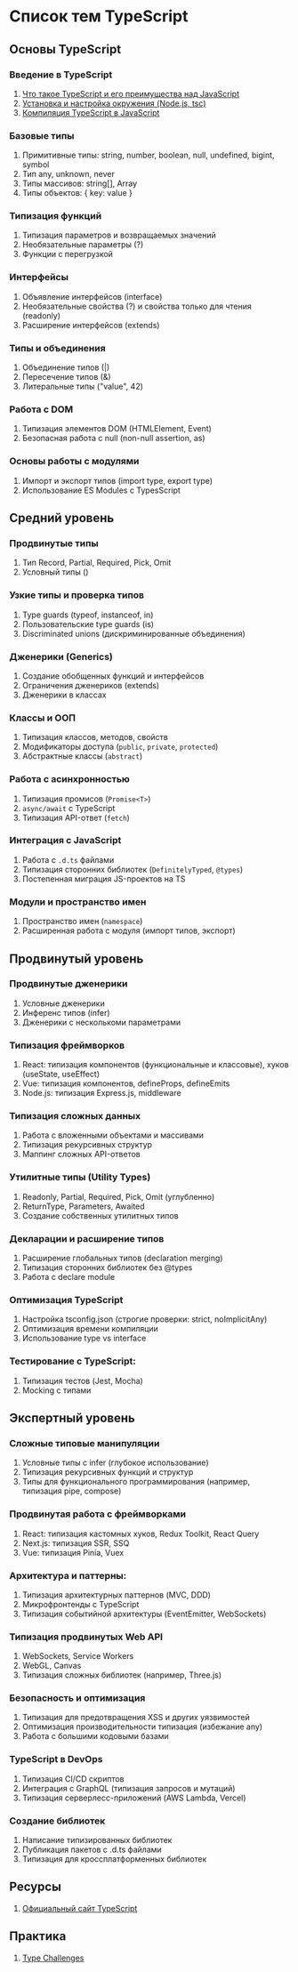 # Список тем TypeScript

## Основы TypeScript

### Введение в TypeScript

1. [Что такое TypeScript и его преимущества над JavaScript](01.%20Основы%20TypeScript/01.%20Введение%20в%20TypeScript/01.%20Что%20такое%20TypeScript%3F.md)
2. [Установка и настройка окружения (Node.js, tsc)](01.%20Основы%20TypeScript/01.%20Введение%20в%20TypeScript/02.%20Установка%20и%20настройка%20окружения.md)
3. [Компиляция TypeScript в JavaScript](01.%20Основы%20TypeScript/01.%20Введение%20в%20TypeScript/03.%20Компиляция%20TypeScript%20в%20JavaScript.md)

### Базовые типы

1. Примитивные типы: string, number, boolean, null, undefined, bigint, symbol
2. Тип any, unknown, never
3. Типы массивов: string[], Array<string>
4. Типы объектов: { key: value }

### Типизация функций

1. Типизация параметров и возвращаемых значений
2. Необязательные параметры (?)
3. Функции с перегрузкой

### Интерфейсы

1. Объявление интерфейсов (interface)
2. Необязательные свойства (?) и свойства только для чтения (readonly)
3. Расширение интерфейсов (extends)

### Типы и объединения

1. Объединение типов (|)
2. Пересечение типов (&)
3. Литеральные типы ("value", 42)

### Работа с DOM

1. Типизация элементов DOM (HTMLElement, Event)
2. Безопасная работа с null (non-null assertion, as)

### Основы работы с модулями

1. Импорт и экспорт типов (import type, export type)
2. Использование ES Modules с TypesScript

## Средний уровень

### Продвинутые типы

1. Тип Record, Partial, Required, Pick, Omit
2. Условный типы ()

### Узкие типы и проверка типов

1. Type guards (typeof, instanceof, in)
2. Пользовательские type guards (is)
3. Discriminated unions (дискриминированные объединения)

### Дженерики (Generics)

1. Создание обобщенных функций и интерфейсов
2. Ограничения дженериков (extends)
3. Дженерики в классах

### Классы и ООП

1. Типизация классов, методов, свойств
2. Модификаторы доступа (`public`, `private`, `protected`)
3. Абстрактные классы (`abstract`)

### Работа с асинхронностью

1. Типизация промисов (`Promise<T>`)
2. `async/await` с TypeScript
3. Типизация API-ответ (`fetch`)

### Интеграция с JavaScript

1. Работа с `.d.ts` файлами
2. Типизация сторонних библиотек (`DefinitelyTyped`, `@types`)
3. Постепенная миграция JS-проектов на TS

### Модули и пространство имен

1. Пространство имен (`namespace`)
2. Расширенная работа с модуля (импорт типов, экспорт)

## Продвинутый уровень

### Продвинутые дженерики

1. Условные дженерики
2. Инференс типов (infer)
3. Дженерики с несколькоми параметрами

### Типизация фреймворков

1. React: типизация компонентов (функциональные и классовые), хуков (useState, useEffect)
2. Vue: типизация компонентов, defineProps, defineEmits
3. Node.js: типизация Express.js, middleware

### Типизация сложных данных

1. Работа с вложенными объектами и массивами
2. Типизация рекурсивных структур
3. Маппинг сложных API-ответов

### Утилитные типы (Utility Types)

1. Readonly, Partial, Required, Pick, Omit (углубленно)
2. ReturnType, Parameters, Awaited
3. Создание собственных утилитных типов

### Декларации и расширение типов

1. Расширение глобальных типов (declaration merging)
2. Типизация сторонних библиотек без @types
3. Работа с declare module

### Оптимизация TypeScript

1. Настройка tsconfig.json (строгие проверки: strict, noImplicitAny)
2. Оптимизация времени компиляции
3. Использование type vs interface

### Тестирование с TypeScript:

1. Типизация тестов (Jest, Mocha)
2. Mocking с типами

## Экспертный уровень

### Сложные типовые манипуляции

1. Условные типы с infer (глубокое использование)
2. Типизация рекурсивных функций и структур
3. Типы для функционального программирования (например, типизация pipe, compose)

### Продвинутая работа с фреймворками

1. React: типизация кастомных хуков, Redux Toolkit, React Query
2. Next.js: типизация SSR, SSQ
3. Vue: типизация Pinia, Vuex

### Архитектура и паттерны:

1. Типизация архитектурных паттернов (MVC, DDD)
2. Микрофронтенды c TypeScript
3. Типизация событийной архитектуры (EventEmitter, WebSockets)

### Типизация продвинутых Web API

1. WebSockets, Service Workers
2. WebGL, Canvas
3. Типизация сложных библиотек (например, Three.js)

### Безопасность и оптимизация

1. Типизация для предотвращения XSS и других уязвимостей
2. Оптимизация производительности типизация (избежание any)
3. Работа с большими кодовыми базами

### TypeScript в DevOps

1. Типизация CI/CD скриптов
2. Интеграция с GraphQL (типизация запросов и мутаций)
3. Типизация серверлесс-приложений (AWS Lambda, Vercel)

### Создание библиотек

1. Написание типизированных библиотек
2. Публикация пакетов с .d.ts файлами
3. Типизация для кроссплатформенных библиотек

## Ресурсы

1. [Официальный сайт TypeScript](https://www.typescriptlang.org/)

## Практика

1. [Type Challenges](https://github.com/type-challenges/type-challenges)



